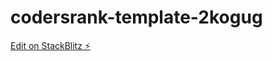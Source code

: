 # codersrank-template-2kogug

[Edit on StackBlitz ⚡️](https://stackblitz.com/edit/codersrank-template-2kogug)